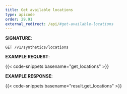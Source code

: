 ```yaml
---
title: Get available locations
type: apicode
order: 29.91
external_redirect: /api/#get-available-locations
---
```


**SIGNATURE**:

`GET /v1/synthetics/locations`

**EXAMPLE REQUEST**:

{{< code-snippets basename="get_locations" >}}

**EXAMPLE RESPONSE**:

{{< code-snippets basename="result.get_locations" >}}
